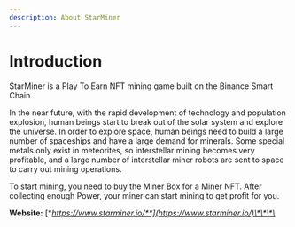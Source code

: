 ```yaml
---
description: About StarMiner
---
```


# Introduction

StarMiner is a Play To Earn NFT mining game built on the Binance Smart Chain.

In the near future, with the rapid development of technology and population explosion, human beings start to break out of the solar system and explore the universe. In order to explore space, human beings need to build a large number of spaceships and have a large demand for minerals. Some special metals only exist in meteorites, so interstellar mining becomes very profitable, and a large number of interstellar miner robots are sent to space to carry out mining operations.

To start mining, you need to buy the Miner Box for a Miner NFT. After collecting enough Power, your miner can start mining to get profit for you.

**Website:** [**https://www.starminer.io/**](https://www.starminer.io/)\*\*\*\*

